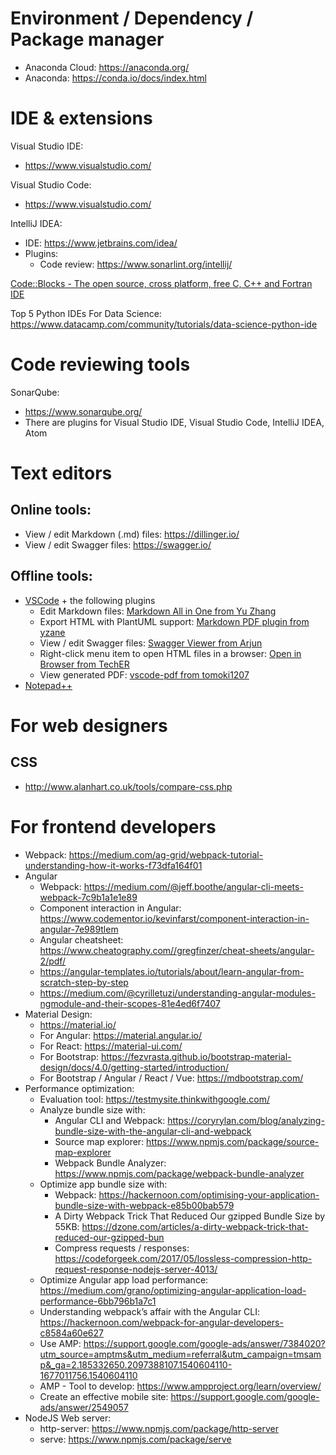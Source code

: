 # Environment / Dependency / Package manager
- Anaconda Cloud: https://anaconda.org/
- Anaconda: https://conda.io/docs/index.html

# IDE & extensions
Visual Studio IDE:
- https://www.visualstudio.com/

Visual Studio Code:
- https://www.visualstudio.com/

IntelliJ IDEA:
- IDE: https://www.jetbrains.com/idea/
- Plugins:
  + Code review: https://www.sonarlint.org/intellij/

[Code::Blocks - The open source, cross platform, free C, C++ and Fortran IDE](http://www.codeblocks.org/)

Top 5 Python IDEs For Data Science: https://www.datacamp.com/community/tutorials/data-science-python-ide

# Code reviewing tools
SonarQube: 
- https://www.sonarqube.org/
- There are plugins for Visual Studio IDE, Visual Studio Code, IntelliJ IDEA, Atom

# Text editors
## Online tools:
- View / edit Markdown (.md) files: https://dillinger.io/
- View / edit Swagger files: https://swagger.io/

## Offline tools: 
- [VSCode](https://code.visualstudio.com/) + the following plugins 
  + Edit Markdown files: [Markdown All in One from Yu Zhang](https://marketplace.visualstudio.com/items?itemName=yzhang.markdown-all-in-one)
  + Export HTML with PlantUML support: [Markdown PDF plugin from yzane](https://marketplace.visualstudio.com/items?itemName=yzane.markdown-pdf)
  + View / edit Swagger files: [Swagger Viewer from Arjun](https://marketplace.visualstudio.com/items?itemName=Arjun.swagger-viewer)
  + Right-click menu item to open HTML files in a browser: [Open in Browser from TechER](https://marketplace.visualstudio.com/items?itemName=techer.open-in-browser)
  + View generated PDF: [vscode-pdf from tomoki1207](https://marketplace.visualstudio.com/items?itemName=tomoki1207.pdf)
- [Notepad++](https://notepad-plus-plus.org/) 

# For web designers
## CSS
- http://www.alanhart.co.uk/tools/compare-css.php

# For frontend developers
- Webpack: https://medium.com/ag-grid/webpack-tutorial-understanding-how-it-works-f73dfa164f01
- Angular
    + Webpack: https://medium.com/@jeff.boothe/angular-cli-meets-webpack-7c9b1a1e1e89
    + Component interaction in Angular: https://www.codementor.io/kevinfarst/component-interaction-in-angular-7e989tlem
    + Angular cheatsheet: https://www.cheatography.com//gregfinzer/cheat-sheets/angular-2/pdf/
    + https://angular-templates.io/tutorials/about/learn-angular-from-scratch-step-by-step 
    + https://medium.com/@cyrilletuzi/understanding-angular-modules-ngmodule-and-their-scopes-81e4ed6f7407
- Material Design:
    + https://material.io/
    + For Angular: https://material.angular.io/
    + For React: https://material-ui.com/
    + For Bootstrap: https://fezvrasta.github.io/bootstrap-material-design/docs/4.0/getting-started/introduction/
    + For Bootstrap / Angular / React / Vue: https://mdbootstrap.com/
- Performance optimization:
    + Evaluation tool: https://testmysite.thinkwithgoogle.com/
    + Analyze bundle size with:
        - Angular CLI and Webpack: https://coryrylan.com/blog/analyzing-bundle-size-with-the-angular-cli-and-webpack
        - Source map explorer: https://www.npmjs.com/package/source-map-explorer
        - Webpack Bundle Analyzer: https://www.npmjs.com/package/webpack-bundle-analyzer
    + Optimize app bundle size with:
        - Webpack: https://hackernoon.com/optimising-your-application-bundle-size-with-webpack-e85b00bab579
        - A Dirty Webpack Trick That Reduced Our gzipped Bundle Size by 55KB: https://dzone.com/articles/a-dirty-webpack-trick-that-reduced-our-gzipped-bun
        - Compress requests / responses: https://codeforgeek.com/2017/05/lossless-compression-http-request-response-nodejs-server-4013/
    + Optimize Angular app load performance: https://medium.com/grano/optimizing-angular-application-load-performance-6bb796b1a7c1    
    + Understanding webpack’s affair with the Angular CLI: https://hackernoon.com/webpack-for-angular-developers-c8584a60e627
    + Use AMP: https://support.google.com/google-ads/answer/7384020?utm_source=amptms&utm_medium=referral&utm_campaign=tmsamp&_ga=2.185332650.2097388107.1540604110-1677011756.1540604110
    + AMP - Tool to develop: https://www.ampproject.org/learn/overview/
    + Create an effective mobile site: https://support.google.com/google-ads/answer/2549057    
- NodeJS Web server:
    + http-server: https://www.npmjs.com/package/http-server
    + serve: https://www.npmjs.com/package/serve
    
    
    
